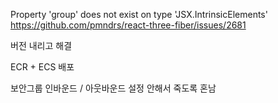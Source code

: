 Property 'group' does not exist on type 'JSX.IntrinsicElements'
https://github.com/pmndrs/react-three-fiber/issues/2681

버전 내리고 해결


ECR + ECS 배포

보안그룹 인바운드 / 아웃바운드 설정 안해서 죽도록 혼남
